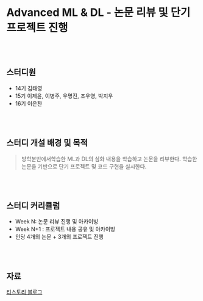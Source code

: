 # Advanced ML & DL - 논문 리뷰 및 단기 프로젝트 진행

<br/><br/>

## 스터디원
- 14기 김태영
- 15기 이제윤, 이병주, 우명진, 조우영, 박지우
- 16기 이은찬

<br/><br/>

## 스터디 개설 배경 및 목적

> 방학분반에서학습한 ML과 DL의 심화 내용을 학습하고 논문을 리뷰한다.
> 학습한 논문을 기반으로 단기 프로젝트 및 코드 구현을 실시한다.

<br/><br/>

## 스터디 커리큘럼

- Week N: 논문 리뷰 진행 및 아카이빙
- Week N+1 : 프로젝트 내용 공유 및 아카이빙
- 인당 4개의 논문 + 3개의 프로젝트 진행

<br/><br/>

## 자료

[티스토리 블로그](https://kubig-2022-2.tistory.com/category/%EC%8B%AC%ED%99%94%20%EC%8A%A4%ED%84%B0%EB%94%94/Advanced%20ML%20%26%20DL%20paper%20review?page=1
)

<br/><br/>
<br/><br/>
<br/><br/>

